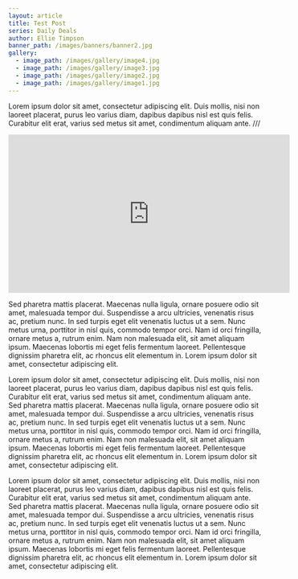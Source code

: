 ```yaml
---
layout: article
title: Test Post
series: Daily Deals
author: Ellie Timpson
banner_path: /images/banners/banner2.jpg
gallery:
  - image_path: /images/gallery/image4.jpg
  - image_path: /images/gallery/image3.jpg
  - image_path: /images/gallery/image2.jpg
  - image_path: /images/gallery/image1.jpg
---
```


Lorem ipsum dolor sit amet, consectetur adipiscing elit. Duis mollis, nisi non laoreet placerat, purus leo varius diam, dapibus dapibus nisl est quis felis. Curabitur elit erat, varius sed metus sit amet, condimentum aliquam ante. /// 

<iframe width="560" height="315" src="https://www.youtube.com/embed/Qt9wexVkHww?rel=0" frameborder="0" allowfullscreen></iframe>

Sed pharetra mattis placerat. Maecenas nulla ligula, ornare posuere odio sit amet, malesuada tempor dui. Suspendisse a arcu ultricies, venenatis risus ac, pretium nunc. In sed turpis eget elit venenatis luctus ut a sem. Nunc metus urna, porttitor in nisl quis, commodo tempor orci. Nam id orci fringilla, ornare metus a, rutrum enim. Nam non malesuada elit, sit amet aliquam ipsum. Maecenas lobortis mi eget felis fermentum laoreet. Pellentesque dignissim pharetra elit, ac rhoncus elit elementum in. Lorem ipsum dolor sit amet, consectetur adipiscing elit.

Lorem ipsum dolor sit amet, consectetur adipiscing elit. Duis mollis, nisi non laoreet placerat, purus leo varius diam, dapibus dapibus nisl est quis felis. Curabitur elit erat, varius sed metus sit amet, condimentum aliquam ante. Sed pharetra mattis placerat. Maecenas nulla ligula, ornare posuere odio sit amet, malesuada tempor dui. Suspendisse a arcu ultricies, venenatis risus ac, pretium nunc. In sed turpis eget elit venenatis luctus ut a sem. Nunc metus urna, porttitor in nisl quis, commodo tempor orci. Nam id orci fringilla, ornare metus a, rutrum enim. Nam non malesuada elit, sit amet aliquam ipsum. Maecenas lobortis mi eget felis fermentum laoreet. Pellentesque dignissim pharetra elit, ac rhoncus elit elementum in. Lorem ipsum dolor sit amet, consectetur adipiscing elit.

Lorem ipsum dolor sit amet, consectetur adipiscing elit. Duis mollis, nisi non laoreet placerat, purus leo varius diam, dapibus dapibus nisl est quis felis. Curabitur elit erat, varius sed metus sit amet, condimentum aliquam ante. Sed pharetra mattis placerat. Maecenas nulla ligula, ornare posuere odio sit amet, malesuada tempor dui. Suspendisse a arcu ultricies, venenatis risus ac, pretium nunc. In sed turpis eget elit venenatis luctus ut a sem. Nunc metus urna, porttitor in nisl quis, commodo tempor orci. Nam id orci fringilla, ornare metus a, rutrum enim. Nam non malesuada elit, sit amet aliquam ipsum. Maecenas lobortis mi eget felis fermentum laoreet. Pellentesque dignissim pharetra elit, ac rhoncus elit elementum in. Lorem ipsum dolor sit amet, consectetur adipiscing elit.